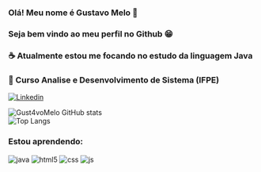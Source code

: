 ### Olá! Meu nome é Gustavo Melo 👋

### Seja bem vindo ao meu perfil no Github 😁

### ☕ Atualmente estou me focando no estudo da linguagem Java 
### 📕 Curso Analise e Desenvolvimento de Sistema (IFPE)

[![Linkedin](https://img.shields.io/badge/LinkedIn-0077B5?style=for-the-badge&logo=linkedin&logoColor=white)](https://www.linkedin.com/in/gustavo-melo-187785234/)

![Gust4voMelo GitHub stats](https://github-readme-stats.vercel.app/api?username=Gust4voMelo&show_icons=true&theme=dracula)
<br/>
![Top Langs](https://github-readme-stats.vercel.app/api/top-langs/?username=Gust4voMelo&layout=compact&theme=dracula)

### Estou aprendendo:

<div style="display: inline_block">
  <img align="center" alt="java" src="https://img.shields.io/badge/Java-ED8B00?style=for-the-badge&logo=openjdk&logoColor=white" />
  <img align="center" alt="html5" src="https://img.shields.io/badge/HTML5-E34F26?style=for-the-badge&logo=html5&logoColor=white" />
  <img align="center" alt="css" src="https://img.shields.io/badge/CSS3-1572B6?style=for-the-badge&logo=css3&logoColor=white" />
  <img align="center" alt="js" src="https://img.shields.io/badge/JavaScript-F7DF1E?style=for-the-badge&logo=javascript&logoColor=black" />
</div><br/>
